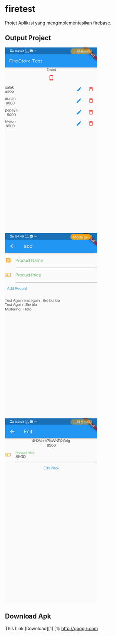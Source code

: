 # firetest

Projet Aplikasi yang mengimplementasikan firebase.

## Output Project
<p>
<img src="https://github.com/abuduchoy/firetest/blob/main/sreenshoot/Screenshot_20210519_044920.jpg" width="300" height="600">
<img src="https://github.com/abuduchoy/firetest/blob/main/sreenshoot/Screenshot_20210519_044926.jpg" width="300" height="600">
<img src="https://github.com/abuduchoy/firetest/blob/main/sreenshoot/Screenshot_20210519_044931.jpg" width="300" height="600">
</p>

## Download Apk
This Link [Download][1]
[1]: http://google.com


